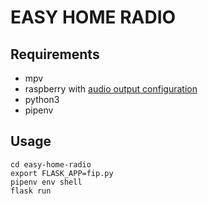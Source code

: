 # EASY HOME RADIO

## Requirements
- mpv
- raspberry with [audio output configuration](https://www.raspberrypi.org/documentation/configuration/audio-config.md)
- python3
- pipenv

## Usage 
```
cd easy-home-radio
export FLASK_APP=fip.py
pipenv env shell
flask run
```
